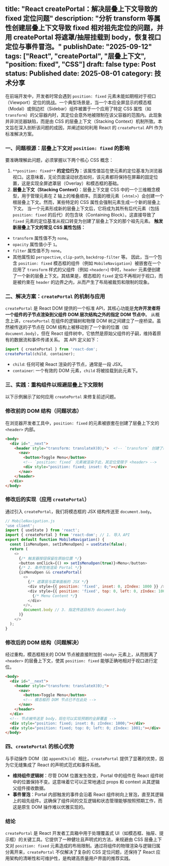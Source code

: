 title: "React createPortal：解决层叠上下文导致的 fixed 定位问题"
description: "分析 transform 等属性创建层叠上下文导致 fixed 相对祖先定位的问题，并用 createPortal 将遮罩/抽屉挂载到 body，恢复视口定位与事件冒泡。"
publishDate: "2025-09-12"
tags: ["React", "createPortal", "层叠上下文", "position: fixed", "CSS"]
draft: false
type: Post
status: Published
date: 2025-08-01
category: 技术分享
---
  
在前端开发中，开发者时常会遇到 `position: fixed` 元素未能如期相对于视口（Viewport）定位的挑战。一个典型场景是，当一个本应全屏显示的模态框（Modal）或侧边栏（Sidebar）组件被置于一个应用了特定 CSS 属性（如 `transform`）的父容器内时，其定位会意外地被限制在该父容器的范围内。此现象并非浏览器缺陷，而是由 CSS 的层叠上下文（Stacking Context）机制所致。本文旨在深入剖析该问题的成因，并阐述如何利用 React 的 `createPortal` API 作为标准解决方案。
### 一、问题根源：层叠上下文对 `position: fixed` 的影响
要准确理解此问题，必须掌握以下两个核心 CSS 概念：
1. `**position: fixed**` **的定位行为**：该属性值旨在使元素的定位基准为浏览器视口。这意味着，无论页面滚动状态如何，该元素都将保持在屏幕的固定位置，这是实现全屏遮罩层（Overlay）和模态框的基础。
2. **层叠上下文（Stacking Context）**：层叠上下文是 CSS 中的一个三维概念模型，用于管理元素在 Z 轴上的堆叠顺序。页面的根元素（`<html>`）会创建一个根层叠上下文。然而，某些特定的 CSS 属性会强制元素生成一个新的层叠上下文。
当一个元素形成新的层叠上下文后，它将成为其所有后代元素（包括 `position: fixed` 的后代）的包含块（Containing Block）。这直接导致了 `fixed` 元素的定位基准从视口转变为创建了层叠上下文的那个祖先元素。
**触发新层叠上下文的常见 CSS 属性包括：**
- `transform` 属性值不为 `none`。
- `opacity` 属性值小于 `1`。
- `filter` 属性值不为 `none`。
- 其他属性如 `perspective`, `clip-path`, `backdrop-filter` 等。
因此，当一个包含 `position: fixed` 模态框的组件（例如 `MobileNavigation`）被嵌套在一个应用了 `transform` 样式的父组件（例如 `<header>`) 中时，`header` 元素便创建了一个新的层叠上下文。其结果是，模态框的 `fixed` 定位不再相对于视口，而是被约束在 `header` 的边界之内，从而产生了布局被裁剪和限制的现象。
### 二、解决方案：`createPortal` 的机制与应用
`createPortal` 是 React DOM 提供的一个标准 API，其核心功能是**允许开发者将一个组件的子节点渲染到父组件 DOM 层次结构之外的指定 DOM 节点中**。
从概念上讲，`createPortal` 在组件的逻辑树和物理 DOM 树之间建立了一座桥梁。虽然被传送的子节点在 DOM 结构上被移动到了一个新的位置（如 `document.body`），但在 React 组件树中，它依然是原始父组件的子嗣，维持着原有的数据流和事件传递关系。
其 API 定义如下：
```JavaScript
import { createPortal } from 'react-dom';
createPortal(child, container);
```
- `child`: 任何可被 React 渲染的子节点，通常是一段 JSX。
- `container`: 一个有效的 DOM 元素，`child` 将被挂载到此元素下。
### 三、实践：重构组件以规避层叠上下文限制
以下示例展示了如何应用 `createPortal` 来修复前述问题。
### 修改前的 DOM 结构（问题状态）
在浏览器开发者工具中，`position: fixed` 的元素被嵌套在创建了层叠上下文的 `<header>` 内部。
```HTML
<body>
  <div id="__next">
    <header style="transform: translateX(0);">  <!-- `transform` 创建了新的层叠上下文 -->
      <nav>
        <button>Toggle Menu</button>
        <!-- `position: fixed` 元素被渲染于此，其定位受限于 <header> -->
        <div style="position: fixed; inset: 0;"></div>
      </nav>
    </header>
  </div>
</body>
```
### 修改后的实现（应用 `createPortal`）
通过引入 `createPortal`，我们将模态框的 JSX 结构传送至 `document.body`。
```JavaScript
// MobileNavigation.js
'use client';
import { useState } from 'react';
import { createPortal } from 'react-dom'; // 1. 导入 API
export default function MobileNavigation() {
  const [isMenuOpen, setIsMenuOpen] = useState(false);
  return (
    <>
      {/* 触发器按钮保留在原始位置 */}
      <button onClick={() => setIsMenuOpen(true)}>Menu</button>
      {/* 2. 条件性地渲染 Portal */}
      {isMenuOpen && createPortal(
        <>
          {/* 遮罩层与菜单面板的 JSX */}
          <div style={{ position: 'fixed', inset: 0, zIndex: 1000 }} />
          <div style={{ position: 'fixed', top: 0, left: 0, zIndex: 1001 }} >
            {/* Menu Content */}
          </div>
        </>,
        document.body // 3. 指定传送目标为 document.body
      )}
    </>
  );
}
```
### 修改后的 DOM 结构（问题解决）
经过重构，模态框相关的 DOM 节点被直接附加到 `<body>` 元素上，从而脱离了 `<header>` 的层叠上下文，使其 `position: fixed` 能够正确地相对于视口进行定位。
```HTML
<body>
  <div id="__next">
    <header style="transform: translateX(0);">
      <nav>
        <button>Toggle Menu</button>
        <!-- 模态框的 DOM 节点已不在此处 -->
      </nav>
    </header>
  </div>
  <!-- 节点被传送至 body，现在可以实现预期的全屏覆盖 -->
  <div style="position: fixed; inset: 0; zIndex: 1000;"></div>
  <div style="position: fixed; top: 0; left: 0; zIndex: 1001;"></div>
</body>
```
### 四、`createPortal` 的核心优势
与手动操作 DOM（如 `appendChild`）相比，`createPortal` 提供了显著的优势，因为它无缝集成了 React 的声明式范式和事件系统。
- **维持组件逻辑树**：尽管 DOM 位置发生改变，Portal 中的组件在 React 组件树中的位置保持不变。这意味着它可以正常地通过 props 和 context 从其逻辑父组件接收数据。
- **事件冒泡**：Portal 内部触发的事件会沿着 React 组件树向上冒泡，直至其逻辑上的祖先组件。这确保了组件间的交互逻辑和状态管理能够按照预期工作，而这是原生 DOM 操作难以优雅实现的。
### 结论
`createPortal` 是 React 开发者工具箱中用于处理覆盖式 UI（如模态框、抽屉、提示框）的关键工具。它提供了一种健壮且声明式的方法，来规避由 CSS 层叠上下文对 `position: fixed` 元素造成的布局限制。通过将组件的物理渲染与逻辑归属分离开来，`createPortal` 不仅解决了复杂的 CSS 定位问题，还保持了 React 应用架构的清晰性和可维护性，是构建高质量用户界面的推荐实践。
